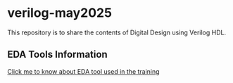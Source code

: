 # verilog-may2025
This repository is to share the contents of Digital Design using Verilog HDL.

## EDA Tools Information
[Click me to know about EDA tool used in the training](https://github.com/vlsi-internships/verilog-may2025/blob/main/eda-tools-info.md)
